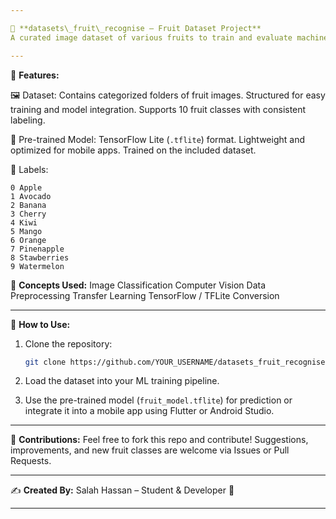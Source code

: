 ```yaml
---

🍎 **datasets\_fruit\_recognise – Fruit Dataset Project**
A curated image dataset of various fruits to train and evaluate machine learning models for fruit recognition tasks. Includes a ready-to-use `.tflite` model for deployment in mobile or edge applications.

---
```


🌟 **Features:**

🖼️ Dataset:
Contains categorized folders of fruit images.
Structured for easy training and model integration.
Supports 10 fruit classes with consistent labeling.

🤖 Pre-trained Model:
TensorFlow Lite (`.tflite`) format.
Lightweight and optimized for mobile apps.
Trained on the included dataset.

📄 Labels:

```
0 Apple  
1 Avocado  
2 Banana  
3 Cherry  
4 Kiwi  
5 Mango  
6 Orange  
7 Pinenapple  
8 Stawberries  
9 Watermelon  
```

🧠 **Concepts Used:**
Image Classification
Computer Vision
Data Preprocessing
Transfer Learning
TensorFlow / TFLite Conversion

---

🔧 **How to Use:**

1. Clone the repository:

   ```bash
   git clone https://github.com/YOUR_USERNAME/datasets_fruit_recognise.git
   ```

2. Load the dataset into your ML training pipeline.

3. Use the pre-trained model (`fruit_model.tflite`) for prediction or integrate it into a mobile app using Flutter or Android Studio.

---

🤝 **Contributions:**
Feel free to fork this repo and contribute!
Suggestions, improvements, and new fruit classes are welcome via Issues or Pull Requests.

---

✍️ **Created By:**
Salah Hassan – Student & Developer 🚀

---
